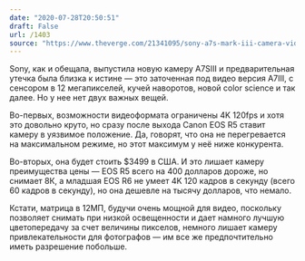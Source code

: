 ```yaml
---
date: "2020-07-28T20:50:51"
draft: False
url: /1403
source: "https://www.theverge.com/21341095/sony-a7s-mark-iii-camera-video-price-specs-features"
---
```


Sony, как и обещала, выпустила новую камеру A7SIII и предварительная утечка была близка к истине — это заточенная под видео версия A7III, с сенсором в 12 мегапикселей, кучей наворотов, новой color science и так далее. Но у нее нет двух важных вещей.

Во-первых, возможности видеоформата ограничены 4K 120fps и хотя это довольно круто, но сразу после выхода Canon EOS R5 ставит камеру в уязвимое положение. Да, говорят, что она не перегревается на максимальном режиме, но этот максимум у неё ниже конкурента.

Во-вторых, она будет стоить $3499 в США. И это лишает камеру преимущества цены — EOS R5 всего на 400 долларов дороже, но снимает 8К, а младшая EOS R6 не умеет 4K 120 кадров в секунду (всего 60 кадров в секунду), но она дешевле на тысячу долларов, что немало.

Кстати, матрица в 12МП, будучи очень мощной для видео, поскольку позволяет снимать при низкой освещенности и дает намного лучшую цветопередачу за счет величины пикселов, немного лишает камеру привлекательности для фотографов — им все же предпочтительно иметь разрешение побольше.
